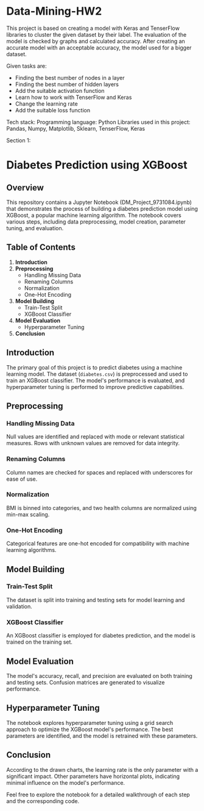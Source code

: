 # Data-Mining-HW2
This project is based on creating a model with Keras and TenserFlow libraries to cluster the given dataset by their label. The evaluation of the model is checked by graphs and calculated accuracy. After creating an accurate model with an acceptable accuracy, the model used for a bigger dataset. 

Given tasks are:
-	Finding the best number of nodes in a layer
-	Finding the best number of hidden layers
-	Add the suitable activation function
-	Learn how to work with TenserFlow and Keras
-	Change the learning rate 
-	Add the suitable loss function

Tech stack: 
Programming language: Python
Libraries used in this project: Pandas, Numpy, Matplotlib, Sklearn, TenserFlow, Keras


Section 1: 
# Diabetes Prediction using XGBoost

## Overview
This repository contains a Jupyter Notebook (DM_Project_9731084.ipynb) that demonstrates the process of building a diabetes prediction model using XGBoost, a popular machine learning algorithm. The notebook covers various steps, including data preprocessing, model creation, parameter tuning, and evaluation.

## Table of Contents
1. **Introduction**
2. **Preprocessing**
   - Handling Missing Data
   - Renaming Columns
   - Normalization
   - One-Hot Encoding
3. **Model Building**
   - Train-Test Split
   - XGBoost Classifier
4. **Model Evaluation**
   - Hyperparameter Tuning
5. **Conclusion**

## Introduction
The primary goal of this project is to predict diabetes using a machine learning model. The dataset (`diabetes.csv`) is preprocessed and used to train an XGBoost classifier. The model's performance is evaluated, and hyperparameter tuning is performed to improve predictive capabilities.

## Preprocessing
### Handling Missing Data
Null values are identified and replaced with mode or relevant statistical measures. Rows with unknown values are removed for data integrity.

### Renaming Columns
Column names are checked for spaces and replaced with underscores for ease of use.

### Normalization
BMI is binned into categories, and two health columns are normalized using min-max scaling.

### One-Hot Encoding
Categorical features are one-hot encoded for compatibility with machine learning algorithms.

## Model Building
### Train-Test Split
The dataset is split into training and testing sets for model learning and validation.

### XGBoost Classifier
An XGBoost classifier is employed for diabetes prediction, and the model is trained on the training set.

## Model Evaluation
The model's accuracy, recall, and precision are evaluated on both training and testing sets. Confusion matrices are generated to visualize performance.

## Hyperparameter Tuning
The notebook explores hyperparameter tuning using a grid search approach to optimize the XGBoost model's performance. The best parameters are identified, and the model is retrained with these parameters.

## Conclusion
According to the drawn charts, the learning rate is the only parameter with a significant impact. Other parameters have horizontal plots, indicating minimal influence on the model's performance.

Feel free to explore the notebook for a detailed walkthrough of each step and the corresponding code.
